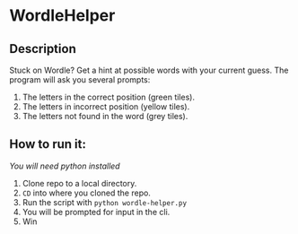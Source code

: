 # WordleHelper

## Description

Stuck on Wordle? Get a hint at possible words with your current guess. The program will ask you several prompts:

1. The letters in the correct position (green tiles).
2. The letters in incorrect position (yellow tiles).
3. The letters not found in the word (grey tiles).

## How to run it:

_You will need python installed_

1. Clone repo to a local directory.
2. `CD` into where you cloned the repo.
3. Run the script with `python wordle-helper.py`
4. You will be prompted for input in the cli.
5. Win

